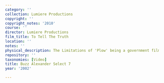 ```yaml
---
category: ''
collection: Lumiere Productions
copyright: ''
copyright_notes: '2010'
course: ''
director: Lumiere Productions
film_title: To Tell The Truth
location: ''
notes: ''
physical_description: The Limitations of 'Plow' being a government film.
repository: ''
taxonomies: [Video]
title: Buzz Alexander Select 7
year: '2002'

---
```

